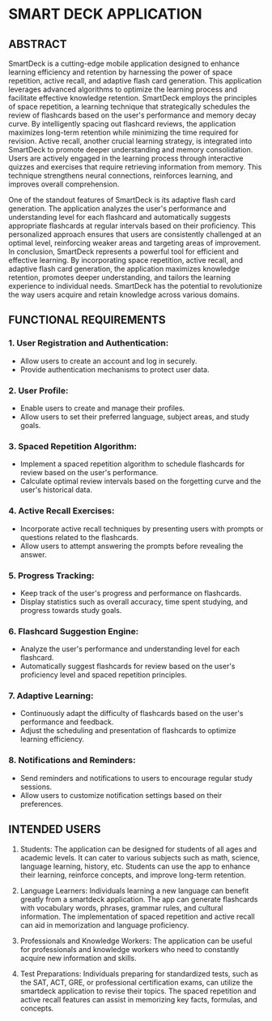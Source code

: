 # SMART DECK APPLICATION



## ABSTRACT

SmartDeck is a cutting-edge mobile application designed to enhance learning
efficiency and retention by harnessing the power of space repetition, active
recall, and adaptive flash card generation. This application leverages advanced
algorithms to optimize the learning process and facilitate effective knowledge
retention.
SmartDeck employs the principles of space repetition, a learning technique that
strategically schedules the review of flashcards based on the user&#39;s performance
and memory decay curve. By intelligently spacing out flashcard reviews, the
application maximizes long-term retention while minimizing the time required
for revision.
Active recall, another crucial learning strategy, is integrated into SmartDeck to
promote deeper understanding and memory consolidation. Users are actively
engaged in the learning process through interactive quizzes and exercises that
require retrieving information from memory. This technique strengthens neural
connections, reinforces learning, and improves overall comprehension.

One of the standout features of SmartDeck is its adaptive flash card generation.
The application analyzes the user&#39;s performance and understanding level for
each flashcard and automatically suggests appropriate flashcards at regular
intervals based on their proficiency. This personalized approach ensures that
users are consistently challenged at an optimal level, reinforcing weaker areas
and targeting areas of improvement.
In conclusion, SmartDeck represents a powerful tool for efficient and effective
learning. By incorporating space repetition, active recall, and adaptive flash
card generation, the application maximizes knowledge retention, promotes
deeper understanding, and tailors the learning experience to individual needs.
SmartDeck has the potential to revolutionize the way users acquire and retain
knowledge across various domains.

## FUNCTIONAL REQUIREMENTS

### 1. User Registration and Authentication:
- Allow users to create an account and log in securely.
- Provide authentication mechanisms to protect user data.

### 2. User Profile:
- Enable users to create and manage their profiles.
- Allow users to set their preferred language, subject areas, and study goals.

### 3. Spaced Repetition Algorithm:
- Implement a spaced repetition algorithm to schedule flashcards for review
based on the user&#39;s performance.
- Calculate optimal review intervals based on the forgetting curve and the
user&#39;s historical data.

### 4. Active Recall Exercises:
- Incorporate active recall techniques by presenting users with prompts or
questions related to the flashcards.
- Allow users to attempt answering the prompts before revealing the answer.

### 5. Progress Tracking:
- Keep track of the user&#39;s progress and performance on flashcards.
- Display statistics such as overall accuracy, time spent studying, and progress
towards study goals.

### 6. Flashcard Suggestion Engine:
- Analyze the user&#39;s performance and understanding level for each flashcard.
- Automatically suggest flashcards for review based on the user&#39;s proficiency
level and spaced repetition principles.

### 7. Adaptive Learning:
- Continuously adapt the difficulty of flashcards based on the user&#39;s
performance and feedback.
- Adjust the scheduling and presentation of flashcards to optimize learning
efficiency.

### 8. Notifications and Reminders:
- Send reminders and notifications to users to encourage regular study
sessions.
- Allow users to customize notification settings based on their preferences.



## INTENDED USERS

1. Students: The application can be designed for students of all ages and
academic levels. It can cater to various subjects such as math, science, language
learning, history, etc. Students can use the app to enhance their learning,
reinforce concepts, and improve long-term retention.

2. Language Learners: Individuals learning a new language can benefit greatly
from a smartdeck application. The app can generate flashcards with vocabulary
words, phrases, grammar rules, and cultural information. The implementation of
spaced repetition and active recall can aid in memorization and language
proficiency.

3. Professionals and Knowledge Workers: The application can be useful for
professionals and knowledge workers who need to constantly acquire new
information and skills.

4. Test Preparations: Individuals preparing for standardized tests, such as the
SAT, ACT, GRE, or professional certification exams, can utilize the smartdeck
application to revise their topics. The spaced repetition and active recall features
can assist in memorizing key facts, formulas, and concepts.
